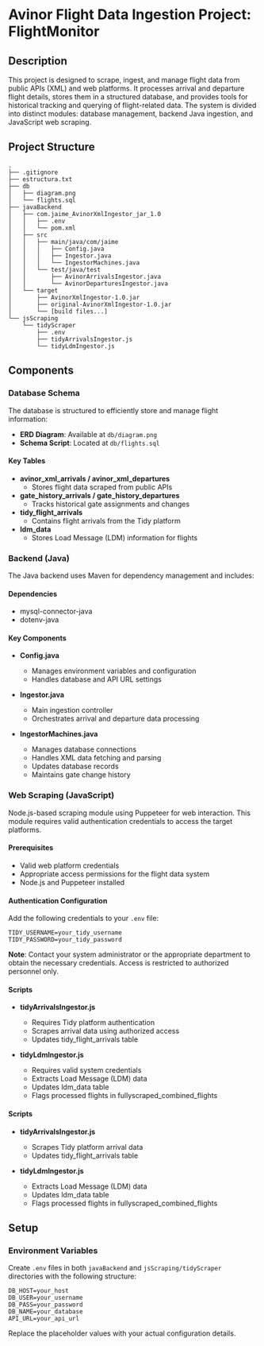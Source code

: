 # Avinor Flight Data Ingestion Project: FlightMonitor

## Description

This project is designed to scrape, ingest, and manage flight data from public APIs (XML) and web platforms. It processes arrival and departure flight details, stores them in a structured database, and provides tools for historical tracking and querying of flight-related data. The system is divided into distinct modules: database management, backend Java ingestion, and JavaScript web scraping.

## Project Structure

```
.
├── .gitignore
├── estructura.txt
├── db
│   ├── diagram.png
│   └── flights.sql
├── javaBackend
│   ├── com.jaime_AvinorXmlIngestor_jar_1.0
│   │   ├── .env
│   │   └── pom.xml
│   ├── src
│   │   ├── main/java/com/jaime
│   │   │   ├── Config.java
│   │   │   ├── Ingestor.java
│   │   │   └── IngestorMachines.java
│   │   └── test/java/test
│   │       ├── AvinorArrivalsIngestor.java
│   │       └── AvinorDeparturesIngestor.java
│   └── target
│       ├── AvinorXmlIngestor-1.0.jar
│       ├── original-AvinorXmlIngestor-1.0.jar
│       └── [build files...]
└── jsScraping
    └── tidyScraper
        ├── .env
        ├── tidyArrivalsIngestor.js
        └── tidyLdmIngestor.js
```

## Components

### Database Schema

The database is structured to efficiently store and manage flight information:

- **ERD Diagram**: Available at `db/diagram.png`
- **Schema Script**: Located at `db/flights.sql`

#### Key Tables

- **avinor_xml_arrivals / avinor_xml_departures**
  - Stores flight data scraped from public APIs
- **gate_history_arrivals / gate_history_departures**
  - Tracks historical gate assignments and changes
- **tidy_flight_arrivals**
  - Contains flight arrivals from the Tidy platform
- **ldm_data**
  - Stores Load Message (LDM) information for flights

### Backend (Java)

The Java backend uses Maven for dependency management and includes:

#### Dependencies
- mysql-connector-java
- dotenv-java

#### Key Components

- **Config.java**
  - Manages environment variables and configuration
  - Handles database and API URL settings

- **Ingestor.java**
  - Main ingestion controller
  - Orchestrates arrival and departure data processing

- **IngestorMachines.java**
  - Manages database connections
  - Handles XML data fetching and parsing
  - Updates database records
  - Maintains gate change history


### Web Scraping (JavaScript)

Node.js-based scraping module using Puppeteer for web interaction. This module requires valid authentication credentials to access the target platforms.

#### Prerequisites

- Valid web platform credentials
- Appropriate access permissions for the flight data system
- Node.js and Puppeteer installed

#### Authentication Configuration

Add the following credentials to your `.env` file:

```env
TIDY_USERNAME=your_tidy_username
TIDY_PASSWORD=your_tidy_password
```

**Note**: Contact your system administrator or the appropriate department to obtain the necessary credentials. Access is restricted to authorized personnel only.

#### Scripts

- **tidyArrivalsIngestor.js**
  - Requires Tidy platform authentication
  - Scrapes arrival data using authorized access
  - Updates tidy_flight_arrivals table

- **tidyLdmIngestor.js**
  - Requires valid system credentials
  - Extracts Load Message (LDM) data
  - Updates ldm_data table
  - Flags processed flights in fullyscraped_combined_flights



#### Scripts

- **tidyArrivalsIngestor.js**
  - Scrapes Tidy platform arrival data
  - Updates tidy_flight_arrivals table

- **tidyLdmIngestor.js**
  - Extracts Load Message (LDM) data
  - Updates ldm_data table
  - Flags processed flights in fullyscraped_combined_flights

## Setup

### Environment Variables

Create `.env` files in both `javaBackend` and `jsScraping/tidyScraper` directories with the following structure:

```env
DB_HOST=your_host
DB_USER=your_username
DB_PASS=your_password
DB_NAME=your_database
API_URL=your_api_url
```

Replace the placeholder values with your actual configuration details.
